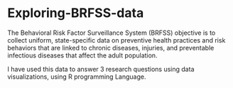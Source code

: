 # Exploring-BRFSS-data

The Behavioral Risk Factor Surveillance System (BRFSS) objective is to collect uniform, state-specific data on preventive health practices and risk behaviors that are linked to chronic diseases, injuries, and preventable infectious diseases that affect the adult population. 

I have used this data to answer 3 research questions using data visualizations, using R programming Language.
